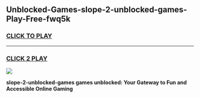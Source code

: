 
## Unblocked-Games-slope-2-unblocked-games-Play-Free-fwq5k
<h3>
<a href="https://premium76.site?title=slope-2-unblocked-games&ref=18A1">CLICK TO PLAY</a></h3>
<hr>

<h3>
<a href="https://premium76.site?title=slope-2-unblocked-games&ref=18A1">CLICK 2 PLAY</a>
  
</h3>

<a href="https://premium76.site?title=slope-2-unblocked-games&ref=18A1"><img src="https://clearcache.store/games.png"></a>


**slope-2-unblocked-games games unblocked: Your Gateway to Fun and Accessible Online Gaming**
